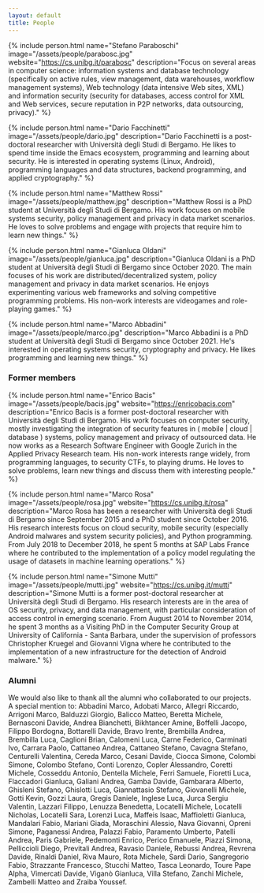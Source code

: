 ```yaml
---
layout: default
title: People
---
```


{% include person.html
   name="Stefano Paraboschi"
   image="/assets/people/parabosc.jpg"
   website="https://cs.unibg.it/parabosc"
   description="Focus on several areas in computer science: information systems and database technology (specifically on active rules, view management, data warehouses, workflow management systems), Web technology (data intensive Web sites, XML) and information security (security for databases, access control for XML and Web services, secure reputation in P2P networks, data outsourcing, privacy)." %}

{% include person.html
   name="Dario Facchinetti"
   image="/assets/people/dario.jpg"
   description="Dario Facchinetti is a post-doctoral researcher with
   Università degli Studi di Bergamo. He likes to spend time inside
   the Emacs ecosystem, programming and learning about security. He is
   interested in operating systems (Linux, Android), programming
   languages and data structures, backend programming, and applied
   cryptography." %}

{% include person.html
   name="Matthew Rossi"
   image="/assets/people/matthew.jpg"
   description="Matthew Rossi is a PhD student at Università degli Studi di Bergamo. His work
   focuses on mobile systems security, policy management and privacy in data market scenarios.
   He loves to solve problems and engage with projects that require him to learn new things." %}

{% include person.html
  name="Gianluca Oldani"
  image="/assets/people/gianluca.jpg"
  description="Gianluca Oldani is a PhD student at Università degli Studi di Bergamo since October 2020. The main focuses of his work are distributed/decentralized system, policy management and privacy in data market scenarios. He enjoys experimenting various web frameworks and solving competitive programming problems. His non-work interests are videogames and role-playing games." %}
  
{% include person.html
  name="Marco Abbadini"
  image="/assets/people/marco.jpg"
  description="Marco Abbadini is a PhD student at Università degli Studi di Bergamo since October 2021. He's interested in operating systems security, cryptography and privacy. He likes programming and learning new things." %}

### Former members

{% include person.html
   name="Enrico Bacis"
   image="/assets/people/bacis.jpg"
   website="https://enricobacis.com"
   description="Enrico Bacis is a former post-doctoral researcher with Università degli Studi di Bergamo. His work focuses on computer security, mostly investigating the integration of security features in ( mobile | cloud | database ) systems, policy management and privacy of outsourced data. He now works as a Research Software Engineer with Google Zurich in the Applied Privacy Research team. His non-work interests range widely, from programming languages, to security CTFs, to playing drums. He loves to solve problems, learn new things and discuss them with interesting people." %}

{% include person.html
   name="Marco Rosa"
   image="/assets/people/rosa.jpg"
   website="https://cs.unibg.it/rosa"
   description="Marco Rosa has been a researcher with Università degli Studi di Bergamo since September 2015 and a PhD student since October 2016. His research interests focus on cloud security, mobile security (especially Android malwares and system security policies), and Python programming. From July 2018 to December 2018, he spent 5 months at SAP Labs France where he contributed to the implementation of a policy model regulating the usage of datasets in machine learning operations." %}

{% include person.html
   name="Simone Mutti"
   image="/assets/people/mutti.jpg"
   website="https://cs.unibg.it/mutti"
   description="Simone Mutti is a former post-doctoral researcher at Università degli Studi di Bergamo. His research interests are in the area of OS security, privacy, and data management, with particular consideration of access control in emerging scenario. From August 2014 to November 2014, he spent 3 months as a Visiting PhD in the Computer Security Group at University of California - Santa Barbara, under the supervision of professors Christopher Kruegel and Giovanni Vigna where he contributed to the implementation of a new infrastructure for the detection of Android malware." %}

### Alumni

We would also like to thank all the alumni who collaborated to our
projects. A special mention to: Abbadini Marco, Adobati Marco, Allegri
Riccardo, Arrigoni Marco, Balduzzi Giorgio, Balicco Matteo, Beretta
Michele, Bernasconi Davide, Andrea Bianchetti, Bikhtancer Amine,
Boffelli Jacopo, Filippo Bordogna, Bottarelli Davide, Bravo Irente, Brembilla Andrea, Brembilla Luca,
Caglioni Brian, Calomeni Luca, Carne Federico, Carminati Ivo, Carrara
Paolo, Cattaneo Andrea, Cattaneo Stefano, Cavagna Stefano, Centurelli Valentina, Cereda
Marco, Cesani Davide, Ciocca Simone, Colombi Simone, Colombo Stefano,
Conti Lorenzo, Copler Alessandro, Coretti Michele, Cosseddu Antonio,
Dentella Michele, Ferri Samuele, Fioretti Luca, Flaccadori Gianluca,
Galiani Andrea, Gamba Davide, Gambarara Alberto, Ghisleni Stefano, Ghislotti Luca,
Giannattasio Stefano, Giovanelli Michele, Gotti Kevin, Gozzi Laura,
Gregis Daniele, Inglese Luca, Jurca Sergiu Valentin, Lazzari Filippo, Lenuzza Benedetta, Locatelli Michele, Locatelli
Nicholas, Locatelli Sara, Lorenzi Luca, Maffeis Isaac, Maffioletti
Gianluca, Mandalari Fabio, Mariani Giada, Moraschini Alessio, Nava
Giovanni, Opreni Simone, Paganessi Andrea, Palazzi Fabio, Paramento Umberto, Patelli
Andrea, Paris Gabriele, Pedemonti Enrico, Perico Emanuele, Piazzi
Simona, Pelliccioli Diego, Previtali Andrea, Ravasio Daniele, Rebussi Andrea, Revrena Davide, Rinaldi
Daniel, Riva Mauro, Rota Michele, Sardi Dario, Sangregorio Fabio, Strazzante
Francesco, Stucchi Matteo, Tasca Leonardo, Toure Pape Alpha, Vimercati
Davide, Viganò Gianluca, Villa Stefano, Zanchi Michele, Zambelli
Matteo and Zraiba Youssef.
